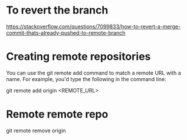 # To revert the branch
https://stackoverflow.com/questions/7099833/how-to-revert-a-merge-commit-thats-already-pushed-to-remote-branch

# Creating remote repositories

You can use the git remote add command to match a remote URL with a name. For example, you'd type the following in the command line:

git remote add origin  <REMOTE_URL> 

# Remote remote repo
git remote remove origin
